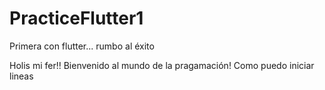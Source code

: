 # PracticeFlutter1
Primera con flutter... rumbo al éxito

Holis mi fer!! Bienvenido al mundo de la pragamación!
Como puedo iniciar lineas 